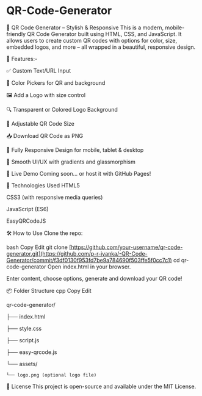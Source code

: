# QR-Code-Generator

🔳 QR Code Generator – Stylish & Responsive
This is a modern, mobile-friendly QR Code Generator built using HTML, CSS, and JavaScript. It allows users to create custom QR codes with options for color, size, embedded logos, and more – all wrapped in a beautiful, responsive design.

🎯 Features:-

✅ Custom Text/URL Input

🎨 Color Pickers for QR and background

🖼️ Add a Logo with size control

🔍 Transparent or Colored Logo Background

📏 Adjustable QR Code Size

📥 Download QR Code as PNG

📱 Fully Responsive Design for mobile, tablet & desktop

💫 Smooth UI/UX with gradients and glassmorphism



🚀 Live Demo
Coming soon... or host it with GitHub Pages!



📁 Technologies Used
HTML5

CSS3 (with responsive media queries)

JavaScript (ES6)

EasyQRCodeJS



🛠️ How to Use
Clone the repo:

bash
Copy
Edit
git clone [https://github.com/your-username/qr-code-generator.git](https://github.com/p-r-iyanka/-QR-Code-Generator/commit/f3df0130f953fd7be9a784690f503ffe5f0cc7c1)
cd qr-code-generator
Open index.html in your browser.

Enter content, choose options, generate and download your QR code!


📦 Folder Structure
cpp
Copy
Edit

qr-code-generator/

├── index.html

├── style.css

├── script.js

├── easy-qrcode.js

└── assets/

    └── logo.png (optional logo file)

    
📄 License
This project is open-source and available under the MIT License.
